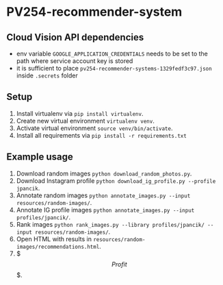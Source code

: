 # PV254-recommender-system

## Cloud Vision API dependencies
- env variable `GOOGLE_APPLICATION_CREDENTIALS` needs to be set to the path where service account key is stored
- it is sufficient to place `pv254-recommender-systems-1329fedf3c97.json` inside `.secrets` folder

## Setup
1. Install virtualenv via `pip install virtualenv`.
2. Create new virtual environment `virtualenv venv`.
3. Activate virtual environment `source venv/bin/activate`.
4. Install all requirements via `pip install -r requirements.txt`

## Example usage
1. Download random images `python download_random_photos.py`.
2. Download Instagram profile `python download_ig_profile.py --profile jpancik`.
3. Annotate random images `python annotate_images.py --input resources/random-images/`.
4. Annotate IG profile images `python annotate_images.py --input profiles/jpancik/`.
5. Rank images `python rank_images.py --library profiles/jpancik/ --input resources/random-images/`.
6. Open HTML with results in `resources/random-images/recommendations.html`.
7. $$$ Profit $$$.